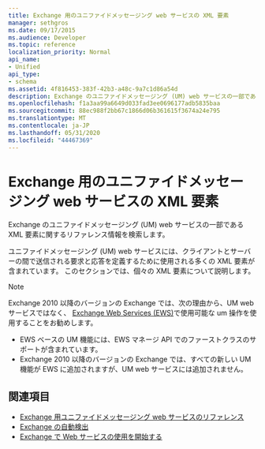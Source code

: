 ```yaml
---
title: Exchange 用のユニファイドメッセージング web サービスの XML 要素
manager: sethgros
ms.date: 09/17/2015
ms.audience: Developer
ms.topic: reference
localization_priority: Normal
api_name:
- Unified
api_type:
- schema
ms.assetid: 4f816453-383f-42b3-a48c-9a7c1d86a54d
description: Exchange のユニファイドメッセージング (UM) web サービスの一部である XML 要素に関するリファレンス情報を検索します。
ms.openlocfilehash: f1a3aa99a6649d033fad3ee0696177adb5835baa
ms.sourcegitcommit: 88ec988f2bb67c1866d06b361615f3674a24e795
ms.translationtype: MT
ms.contentlocale: ja-JP
ms.lasthandoff: 05/31/2020
ms.locfileid: "44467369"
---
```

# <a name="unified-messaging-web-service-xml-elements-for-exchange"></a>Exchange 用のユニファイドメッセージング web サービスの XML 要素

Exchange のユニファイドメッセージング (UM) web サービスの一部である XML 要素に関するリファレンス情報を検索します。
  
ユニファイドメッセージング (UM) web サービスには、クライアントとサーバーの間で送信される要求と応答を定義するために使用される多くの XML 要素が含まれています。 このセクションでは、個々の XML 要素について説明します。
  
> [!NOTE]
> Exchange 2010 以降のバージョンの Exchange では、次の理由から、UM web サービスではなく、 [Exchange Web Services (EWS)](https://msdn.microsoft.com/library/60285497-0c4e-4e51-84e1-34dd6d89a5d8%28Office.15%29.aspx)で使用可能な um 操作を使用することをお勧めします。 
> - EWS ベースの UM 機能には、EWS マネージ API でのファーストクラスのサポートが含まれています。 
> - Exchange 2010 以降のバージョンの Exchange では、すべての新しい UM 機能が EWS に追加されますが、UM web サービスには追加されません。 
  
## <a name="see-also"></a>関連項目

- [Exchange 用ユニファイドメッセージング web サービスのリファレンス](unified-messaging-web-service-reference-for-exchange.md)
- [Exchange の自動検出](../exchange-web-services/autodiscover-for-exchange.md)
- [Exchange で Web サービスの使用を開始する](../exchange-web-services/start-using-web-services-in-exchange.md)
    

